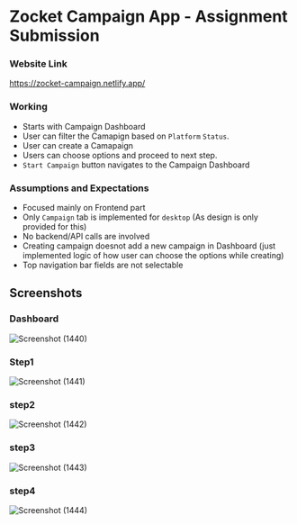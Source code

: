 # Zocket Campaign App - Assignment Submission

### Website Link

https://zocket-campaign.netlify.app/

### Working 
- Starts with Campaign Dashboard
- User can filter the Camapign based on `Platform`  `Status`.
- User can create a Camapaign
- Users can choose options and proceed to next step.
- `Start Campaign` button navigates to the Campaign Dashboard

### Assumptions and Expectations
- Focused mainly on Frontend part
- Only `Campaign` tab is implemented for `desktop` (As design is only provided for this)
- No backend/API calls are involved
- Creating campaign doesnot add a new campaign in Dashboard (just implemented logic of how user can choose the options while creating)
- Top navigation bar fields are not selectable

## Screenshots
### Dashboard
![Screenshot (1440)](https://github.com/srinivasteja18/campaign_dashboard/assets/85738509/6e1d68a4-1580-415d-9e2c-57a2f7915f4a)

### Step1
![Screenshot (1441)](https://github.com/srinivasteja18/campaign_dashboard/assets/85738509/ecbf420f-4049-4747-9711-fe18aabd7fb7)

### step2
![Screenshot (1442)](https://github.com/srinivasteja18/campaign_dashboard/assets/85738509/cfc765af-7d6c-4a6e-9970-162bff6e76c7)

### step3
![Screenshot (1443)](https://github.com/srinivasteja18/campaign_dashboard/assets/85738509/b13f1b54-5f61-43ad-8dd1-372edc57ac29)

### step4
![Screenshot (1444)](https://github.com/srinivasteja18/campaign_dashboard/assets/85738509/08991df0-34d9-45c0-9340-1ca919e100a8)





